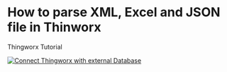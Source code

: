 # How to parse XML, Excel and JSON file in Thinworx
Thingworx Tutorial 


[![Connect Thingworx with external Database](https://i.ibb.co/VS1hKjL/1.png)](https://youtu.be/6i0u00EUIsQ)
